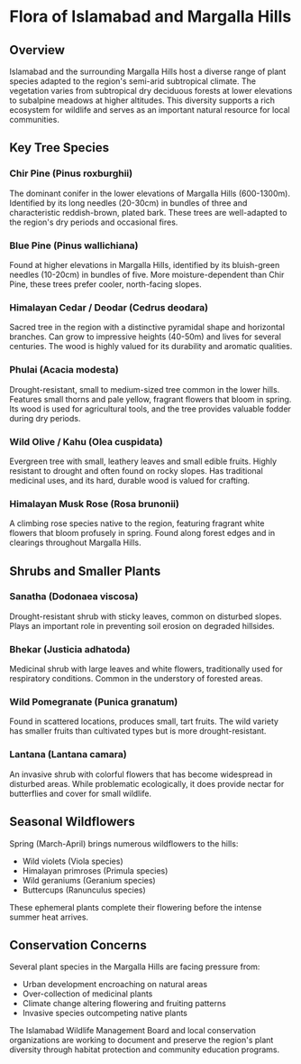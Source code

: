 # Flora of Islamabad and Margalla Hills

## Overview
Islamabad and the surrounding Margalla Hills host a diverse range of plant species adapted to the region's semi-arid subtropical climate. The vegetation varies from subtropical dry deciduous forests at lower elevations to subalpine meadows at higher altitudes. This diversity supports a rich ecosystem for wildlife and serves as an important natural resource for local communities.

## Key Tree Species

### Chir Pine (Pinus roxburghii)
The dominant conifer in the lower elevations of Margalla Hills (600-1300m). Identified by its long needles (20-30cm) in bundles of three and characteristic reddish-brown, plated bark. These trees are well-adapted to the region's dry periods and occasional fires.

### Blue Pine (Pinus wallichiana)
Found at higher elevations in Margalla Hills, identified by its bluish-green needles (10-20cm) in bundles of five. More moisture-dependent than Chir Pine, these trees prefer cooler, north-facing slopes.

### Himalayan Cedar / Deodar (Cedrus deodara)
Sacred tree in the region with a distinctive pyramidal shape and horizontal branches. Can grow to impressive heights (40-50m) and lives for several centuries. The wood is highly valued for its durability and aromatic qualities.

### Phulai (Acacia modesta)
Drought-resistant, small to medium-sized tree common in the lower hills. Features small thorns and pale yellow, fragrant flowers that bloom in spring. Its wood is used for agricultural tools, and the tree provides valuable fodder during dry periods.

### Wild Olive / Kahu (Olea cuspidata)
Evergreen tree with small, leathery leaves and small edible fruits. Highly resistant to drought and often found on rocky slopes. Has traditional medicinal uses, and its hard, durable wood is valued for crafting.

### Himalayan Musk Rose (Rosa brunonii)
A climbing rose species native to the region, featuring fragrant white flowers that bloom profusely in spring. Found along forest edges and in clearings throughout Margalla Hills.

## Shrubs and Smaller Plants

### Sanatha (Dodonaea viscosa)
Drought-resistant shrub with sticky leaves, common on disturbed slopes. Plays an important role in preventing soil erosion on degraded hillsides.

### Bhekar (Justicia adhatoda)
Medicinal shrub with large leaves and white flowers, traditionally used for respiratory conditions. Common in the understory of forested areas.

### Wild Pomegranate (Punica granatum)
Found in scattered locations, produces small, tart fruits. The wild variety has smaller fruits than cultivated types but is more drought-resistant.

### Lantana (Lantana camara)
An invasive shrub with colorful flowers that has become widespread in disturbed areas. While problematic ecologically, it does provide nectar for butterflies and cover for small wildlife.

## Seasonal Wildflowers

Spring (March-April) brings numerous wildflowers to the hills:
- Wild violets (Viola species)
- Himalayan primroses (Primula species)
- Wild geraniums (Geranium species)
- Buttercups (Ranunculus species)

These ephemeral plants complete their flowering before the intense summer heat arrives.

## Conservation Concerns

Several plant species in the Margalla Hills are facing pressure from:
- Urban development encroaching on natural areas
- Over-collection of medicinal plants
- Climate change altering flowering and fruiting patterns
- Invasive species outcompeting native plants

The Islamabad Wildlife Management Board and local conservation organizations are working to document and preserve the region's plant diversity through habitat protection and community education programs.